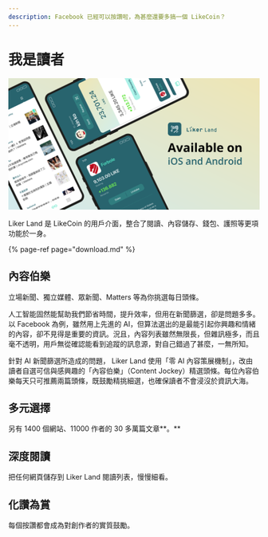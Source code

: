 ```yaml
---
description: Facebook 已經可以按讚啦，為甚麼還要多搞一個 LikeCoin？
---
```


# 我是讀者

![](../../.gitbook/assets/likecoin_ad72_appstore_og_ios_android.png)

Liker Land 是 LikeCoin 的用戶介面，整合了閱讀、內容儲存、錢包、護照等更項功能於一身。

{% page-ref page="download.md" %}

## **內容伯樂**

立場新聞、獨立媒體、眾新聞、Matters 等為你挑選每日頭條。

人工智能固然能幫助我們節省時間，提升效率，但用在新聞篩選，卻是問題多多。以 Facebook 為例，雖然用上先進的 AI，但算法選出的是最能引起你興趣和情緒的內容，卻不見得是重要的資訊。況且，內容列表雖然無限長，但雜訊極多，而且毫不透明，用戶無從確認能看到追蹤的訊息源，對自己錯過了甚麼，一無所知。

針對 AI 新聞篩選所造成的問題， Liker Land 使用「零 AI 內容策展機制」，改由讀者自選可信與感興趣的「內容伯樂」（Content Jockey）精選頭條。每位內容伯樂每天只可推薦兩篇頭條，既鼓勵精挑細選，也確保讀者不會浸沒於資訊大海。

## **多元選擇**

另有 1400 個網站、11000 作者的 30 多萬篇文章**。**

## **深度閱讀**

把任何網頁儲存到 Liker Land 閱讀列表，慢慢細看。

## **化讚為賞**

每個按讚都會成為對創作者的實質鼓勵。

